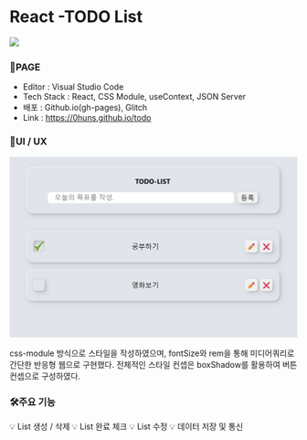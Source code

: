 # React -TODO List

<img src="https://img.shields.io/badge/React-61DAFB?style=flat-square&logo=React&logoColor=black"/>

### 🤖PAGE

- Editor : Visual Studio Code
- Tech Stack : React, CSS Module, useContext, JSON Server
- 배포 : Github.io(gh-pages), Glitch
- Link : https://0huns.github.io/todo

### 📑UI / UX

![image](./public/readme.png)

css-module 방식으로 스타일을 작성하였으며, fontSize와 rem을 통해 미디어쿼리로 간단한 반응형 웹으로 구현했다.
전체적인 스타일 컨셉은 boxShadow를 활용하여 버튼 컨셉으로 구성하였다.

### 🛠️주요 기능

💡 List 생성 / 삭제
💡 List 완료 체크
💡 List 수정
💡 데이터 저장 및 통신